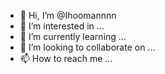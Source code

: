 - 👋 Hi, I’m @Ihoomannnn
- 👀 I’m interested in ...
- 🌱 I’m currently learning ...
- 💞️ I’m looking to collaborate on ...
- 📫 How to reach me ...

<!---
Ihoomannnn/Ihoomannnn is a ✨ special ✨ repository because its `README.md` (this file) appears on your GitHub profile.
You can click the Preview link to take a look at your changes.
--->
